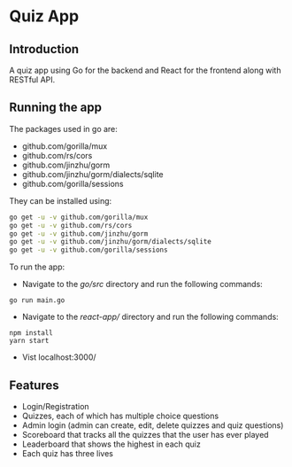 # Quiz App

## Introduction

A quiz app using Go for the backend and React for the frontend along with RESTful API. 

## Running the app

The packages used in go are:
* github.com/gorilla/mux
* github.com/rs/cors
* github.com/jinzhu/gorm
* github.com/jinzhu/gorm/dialects/sqlite
* github.com/gorilla/sessions 

They can be installed using:
```bash
go get -u -v github.com/gorilla/mux
go get -u -v github.com/rs/cors
go get -u -v github.com/jinzhu/gorm
go get -u -v github.com/jinzhu/gorm/dialects/sqlite
go get -u -v github.com/gorilla/sessions
```

To run the app:

* Navigate to the _go/src_ directory and run the following commands:

```
go run main.go
```
* Navigate to the _react-app/_ directory and run the following commands:
```
npm install
yarn start
```
* Vist localhost:3000/

## Features

* Login/Registration
* Quizzes, each of which has multiple choice questions
* Admin login (admin can create, edit, delete quizzes and quiz questions)
* Scoreboard that tracks all the quizzes that the user has ever played
* Leaderboard that shows the highest in each quiz
* Each quiz has three lives
